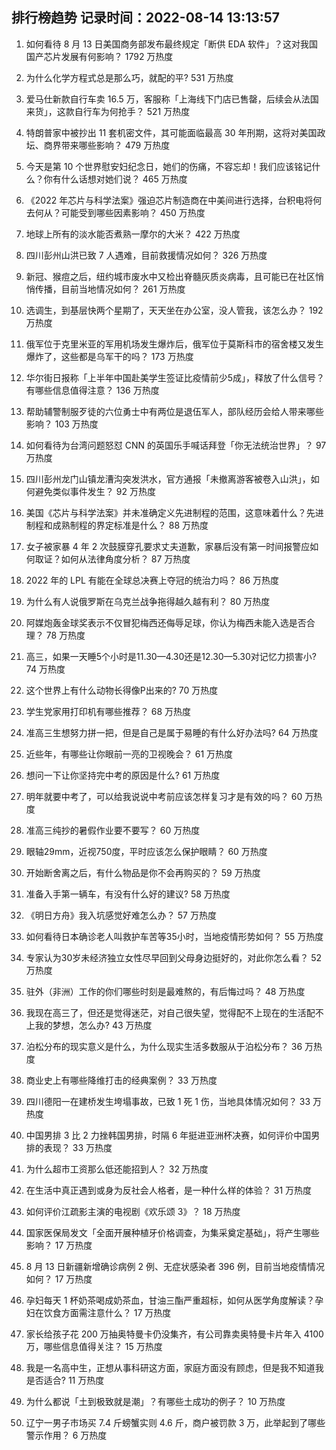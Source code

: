 
## 排行榜趋势 记录时间：2022-08-14 13:13:57
  
  1. 如何看待 8 月 13 日美国商务部发布最终规定「断供 EDA 软件」？这对我国国产芯片发展有何影响？ 1792 万热度
    
  2. 为什么化学方程式总是那么巧，就配的平? 531 万热度
    
  3. 爱马仕新款自行车卖 16.5 万，客服称「上海线下门店已售罄，后续会从法国来货」，这款自行车为何抢手？ 521 万热度
    
  4. 特朗普家中被抄出 11 套机密文件，其可能面临最高 30 年刑期，这将对美国政坛、商界带来哪些影响？ 479 万热度
    
  5. 今天是第 10 个世界慰安妇纪念日，她们的伤痛，不容忘却！我们应该铭记什么？你有什么话想对她们说？ 465 万热度
    
  6. 《2022 年芯片与科学法案》强迫芯片制造商在中美间进行选择，台积电将何去何从？可能受到哪些因素影响？ 450 万热度
    
  7. 地球上所有的淡水能否煮熟一摩尔的大米？ 422 万热度
    
  8. 四川彭州山洪已致 7 人遇难，目前救援情况如何？ 326 万热度
    
  9. 新冠、猴痘之后，纽约城市废水中又检出脊髓灰质炎病毒，且可能已在社区悄悄传播，目前当地情况如何？ 261 万热度
    
  10. 选调生，到基层快两个星期了，天天坐在办公室，没人管我，该怎么办？ 192 万热度
    
  11. 俄军位于克里米亚的军用机场发生爆炸后，俄军位于莫斯科市的宿舍楼又发生爆炸了，这些都是乌军干的吗？ 173 万热度
    
  12. 华尔街日报称「上半年中国赴美学生签证比疫情前少5成」，释放了什么信号？有哪些信息值得注意？ 136 万热度
    
  13. 帮助辅警制服歹徒的六位勇士中有两位是退伍军人，部队经历会给人带来哪些影响？ 103 万热度
    
  14. 如何看待为台湾问题怒怼 CNN 的英国乐手喊话拜登「你无法统治世界」？ 97 万热度
    
  15. 四川彭州龙门山镇龙漕沟突发洪水，官方通报「未撤离游客被卷入山洪」，如何避免类似事件发生？ 92 万热度
    
  16. 美国《芯片与科学法案》并未准确定义先进制程的范围，这意味着什么？先进制程和成熟制程的界定标准是什么？ 88 万热度
    
  17. 女子被家暴 4 年 2 次鼓膜穿孔要求丈夫道歉，家暴后没有第一时间报警应如何取证？如何从法律角度分析？ 87 万热度
    
  18. 2022 年的 LPL 有能在全球总决赛上夺冠的统治力吗？ 86 万热度
    
  19. 为什么有人说俄罗斯在乌克兰战争拖得越久越有利？ 80 万热度
    
  20. 阿媒炮轰金球奖表示不仅冒犯梅西还侮辱足球，你认为梅西未能入选是否合理？ 78 万热度
    
  21. 高三，如果一天睡5个小时是11.30—4.30还是12.30—5.30对记忆力损害小? 74 万热度
    
  22. 这个世界上有什么动物长得像P出来的? 70 万热度
    
  23. 学生党家用打印机有哪些推荐？ 68 万热度
    
  24. 准高三生想努力拼一把，但是自己是属于易睡的有什么好办法吗? 64 万热度
    
  25. 近些年，有哪些让你眼前一亮的卫视晚会？ 61 万热度
    
  26. 想问一下让你坚持完中考的原因是什么? 61 万热度
    
  27. 明年就要中考了，可以给我说说中考前应该怎样复习才是有效的吗？ 60 万热度
    
  28. 准高三纯抄的暑假作业要不要写？ 60 万热度
    
  29. 眼轴29mm，近视750度，平时应该怎么保护眼睛？ 60 万热度
    
  30. 开始断舍离之后，有什么物品是你不会再购买的？ 59 万热度
    
  31. 准备入手第一辆车，有没有什么好的建议? 58 万热度
    
  32. 《明日方舟》我入坑感觉好难怎么办？ 57 万热度
    
  33. 如何看待日本确诊老人叫救护车苦等35小时，当地疫情形势如何？ 55 万热度
    
  34. 专家认为30岁未经济独立女性尽早回到父母身边挺好的，对此你怎么看？ 52 万热度
    
  35. 驻外（非洲）工作的你们哪些时刻是最难熬的，有后悔过吗？ 48 万热度
    
  36. 我现在高三了，但还是觉得迷茫，对自己很失望，觉得配不上现在的生活配不上我的梦想，怎么办? 43 万热度
    
  37. 泊松分布的现实意义是什么，为什么现实生活多数服从于泊松分布？ 36 万热度
    
  38. 商业史上有哪些降维打击的经典案例？ 33 万热度
    
  39. 四川德阳一在建桥发生垮塌事故，已致 1 死 1 伤，当地具体情况如何？ 33 万热度
    
  40. 中国男排 3 比 2 力挫韩国男排，时隔 6 年挺进亚洲杯决赛，如何评价中国男排的表现？ 33 万热度
    
  41. 为什么超市工资那么低还能招到人？ 32 万热度
    
  42. 在生活中真正遇到或身为反社会人格者，是一种什么样的体验？ 31 万热度
    
  43. 如何评价江疏影主演的电视剧《欢乐颂 3》？ 18 万热度
    
  44. 国家医保局发文「全面开展种植牙价格调查，为集采奠定基础」，将产生哪些影响？ 17 万热度
    
  45. 8 月 13 日新疆新增确诊病例 2 例、无症状感染者 396 例，目前当地疫情情况如何？ 17 万热度
    
  46. 孕妇每天 1 杯奶茶喝成奶茶血，甘油三酯严重超标，如何从医学角度解读？孕妇在饮食方面需注意什么？ 17 万热度
    
  47. 家长给孩子花 200 万抽奥特曼卡仍没集齐，有公司靠卖奥特曼卡片年入 4100 万，哪些信息值得关注？ 15 万热度
    
  48. 我是一名高中生，正想从事科研这方面，家庭方面没有顾虑，但是我不知道我是否适合? 11 万热度
    
  49. 为什么都说「土到极致就是潮」？有哪些土成功的例子？ 10 万热度
    
  50. 辽宁一男子市场买 7.4 斤螃蟹实则 4.6 斤，商户被罚款 3 万，此举起到了哪些警示作用？ 6 万热度
    
